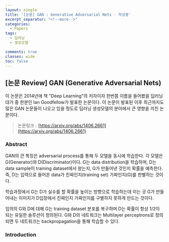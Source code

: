 ```yaml
---
layout: single
title: '[논문] GAN : Generative Adversarial Nets - 작성중'
excerpt_separator: "<!--more-->"
categories:
  - Papers
tags:
  - 딥러닝
  - 생성모델

comments: true  
classes: wide
toc: false  
---
```

## [논문 Review] GAN (Generative Adversarial Nets)

이 논문은 2014년에 책 "Deep Learning"의 저자이자 한번쯤 이름을 들어봤을 딥러닝 대가 중 한분인 Ian Goodfellow가 발표한 논문이다. 이 논문이 발표된 이후 최근까지도 많은 GAN 논문들이 나오고 있을 정도로 딥러닝 생성모델의 분야에서 큰 영향을 끼친 논문이다.

> 논문링크 : [https://arxiv.org/abs/1406.2661](https://arxiv.org/abs/1406.2661)

### Abstract
GAN의 큰 특징은 adversarial process를 통해 두 모델을 동시에 학습한다. 각 모델은 G(Generator)와 D(Discriminator)이다.
G는 data distribution을 학습하며, D는 data sample이 training dataset에서 왔는지, G가 만들어낸 것인지 확률을 예측한다. 즉, D는 입력으로 들어온 data가 진짜인지(training set) 가짜인지(G)를 판별하는 것이다.

학습과정에서 G는 D가 실수를 할 확률을 높이는 방향으로 학습하는데 이는 곳 G가 만들어내는 이미지가 D입장에서 진짜인지 가짜인지를 구별하지 못하게 만드는 것이다.

임의의 G와 D에 대해 G는 training dataset 분포를 복구하며 D는 확률이 항상 1/2이 되는 유일한 솔루션이 정의된다.
G와 D의 네트워크는 Multilayer perceptrons로 정의되면 두 네트워크는 backpropagation을 통해 학습할 수 있다.

### Introduction
